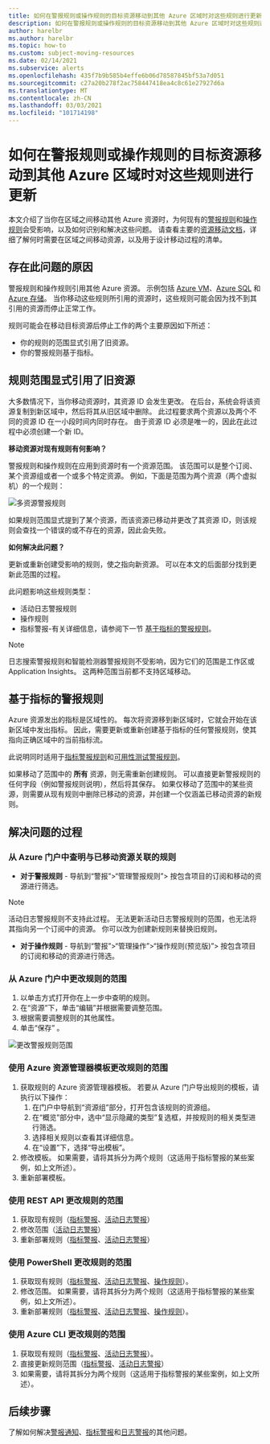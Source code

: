 ```yaml
---
title: 如何在警报规则或操作规则的目标资源移动到其他 Azure 区域时对这些规则进行更新
description: 如何在警报规则或操作规则的目标资源移动到其他 Azure 区域时对这些规则进行更新 - 背景和说明。
author: harelbr
ms.author: harelbr
ms.topic: how-to
ms.custom: subject-moving-resources
ms.date: 02/14/2021
ms.subservice: alerts
ms.openlocfilehash: 435f7b9b585b4effe6b06d78587845bf53a7d051
ms.sourcegitcommit: c27a20b278f2ac758447418ea4c8c61e27927d6a
ms.translationtype: MT
ms.contentlocale: zh-CN
ms.lasthandoff: 03/03/2021
ms.locfileid: "101714198"
---
```

# <a name="how-to-update-alert-rules-or-action-rules-when-their-target-resource-moves-to-a-different-azure-region"></a>如何在警报规则或操作规则的目标资源移动到其他 Azure 区域时对这些规则进行更新

本文介绍了当你在区域之间移动其他 Azure 资源时，为何现有的[警报规则](./alerts-overview.md)和[操作规则](./alerts-action-rules.md)会受影响，以及如何识别和解决这些问题。 请查看主要的[资源移动文档](../../azure-resource-manager/management/move-region.md)，详细了解何时需要在区域之间移动资源，以及用于设计移动过程的清单。

## <a name="why-the-problem-exists"></a>存在此问题的原因

警报规则和操作规则引用其他 Azure 资源。 示例包括 [Azure VM](../../site-recovery/azure-to-azure-tutorial-migrate.md)、[Azure SQL](../../azure-sql/database/move-resources-across-regions.md) 和 [Azure 存储](../../storage/common/storage-account-move.md)。 当你移动这些规则所引用的资源时，这些规则可能会因为找不到其引用的资源而停止正常工作。

规则可能会在移动目标资源后停止工作的两个主要原因如下所述：

- 你的规则的范围显式引用了旧资源。
- 你的警报规则基于指标。

## <a name="rule-scope-explicitly-refers-to-the-old-resource"></a>规则范围显式引用了旧资源

大多数情况下，当你移动资源时，其资源 ID 会发生更改。 在后台，系统会将该资源复制到新区域中，然后将其从旧区域中删除。 此过程要求两个资源以及两个不同的资源 ID 在一小段时间内同时存在。 由于资源 ID 必须是唯一的，因此在此过程中必须创建一个新 ID。 

**移动资源对现有规则有何影响？**

警报规则和操作规则在应用到资源时有一个资源范围。 该范围可以是整个订阅、某个资源组或者一个或多个特定资源。
例如，下面是范围为两个资源（两个虚拟机）的一个规则：

![多资源警报规则](media/alerts-resource-move/multi-resource-alert-rule.png)

如果规则范围显式提到了某个资源，而该资源已移动并更改了其资源 ID，则该规则会查找一个错误的或不存在的资源，因此会失败。

**如何解决此问题？**

更新或重新创建受影响的规则，使之指向新资源。 可以在本文的后面部分找到更新此范围的过程。

此问题影响这些规则类型：

- 活动日志警报规则
- 操作规则
- 指标警报-有关详细信息，请参阅下一节 [基于指标的警报规则](#alert-rules-based-on-metrics)。

> [!NOTE]
> 日志搜索警报规则和智能检测器警报规则不受影响，因为它们的范围是工作区或 Application Insights。 这两种范围当前都不支持区域移动。

## <a name="alert-rules-based-on-metrics"></a>基于指标的警报规则

Azure 资源发出的指标是区域性的。 每次将资源移到新区域时，它就会开始在该新区域中发出指标。 因此，需要更新或重新创建基于指标的任何警报规则，使其指向正确区域中的当前指标流。

此说明同时适用于[指标警报规则](alerts-metric-overview.md)和[可用性测试警报规则](../app/monitor-web-app-availability.md)。

如果移动了范围中的 **所有** 资源，则无需重新创建规则。 可以直接更新警报规则的任何字段（例如警报规则说明），然后将其保存。
如果仅移动了范围中的某些资源，则需要从现有规则中删除已移动的资源，并创建一个仅涵盖已移动资源的新规则。

## <a name="procedures-to-fix-problems"></a>解决问题的过程

### <a name="identifying-rules-associated-with-a-moved-resource-from-the-azure-portal"></a>从 Azure 门户中查明与已移动资源关联的规则

- **对于警报规则** - 导航到“警报”>“管理警报规则”> 按包含项目的订阅和移动的资源进行筛选。
> [!NOTE]
> 活动日志警报规则不支持此过程。 无法更新活动日志警报规则的范围，也无法将其指向另一个订阅中的资源。 你可以改为创建新规则来替换旧规则。

- **对于操作规则** - 导航到“警报”>“管理操作”>“操作规则(预览版)”> 按包含项目的订阅和移动的资源进行筛选。

### <a name="change-scope-of-a-rule-from-the-azure-portal"></a>从 Azure 门户中更改规则的范围

1. 以单击方式打开你在上一步中查明的规则。
2. 在“资源”下，单击“编辑”并根据需要调整范围。
3. 根据需要调整规则的其他属性。
4. 单击“保存” 。

![更改警报规则范围](media/alerts-resource-move/change-alert-rule-scope.png)

### <a name="change-the-scope-of-a-rule-using-azure-resource-manager-templates"></a>使用 Azure 资源管理器模板更改规则的范围

1. 获取规则的 Azure 资源管理器模板。  若要从 Azure 门户导出规则的模板，请执行以下操作：
   1. 在门户中导航到“资源组”部分，打开包含该规则的资源组。
   2. 在“概览”部分中，选中“显示隐藏的类型”复选框，并按规则的相关类型进行筛选。
   3. 选择相关规则以查看其详细信息。
   4. 在“设置”下，选择“导出模板”。 
2. 修改模板。 如果需要，请将其拆分为两个规则（这适用于指标警报的某些案例，如上文所述）。
3. 重新部署模板。

### <a name="change-scope-of-a-rule-using-rest-api"></a>使用 REST API 更改规则的范围

1. 获取现有规则（[指标警报](/rest/api/monitor/metricalerts/get)、[活动日志警报](/rest/api/monitor/activitylogalerts/get)）
2. 修改范围（[活动日志警报](/rest/api/monitor/activitylogalerts/update)）
3. 重新部署规则（[指标警报](/rest/api/monitor/metricalerts/createorupdate)、[活动日志警报](/rest/api/monitor/activitylogalerts/createorupdate)）

### <a name="change-scope-of-a-rule-using-powershell"></a>使用 PowerShell 更改规则的范围

1. 获取现有规则（[指标警报](/powershell/module/az.monitor/get-azmetricalertrulev2)、[活动日志警报](/powershell/module/az.monitor/get-azactivitylogalert)、[操作规则](/powershell/module/az.alertsmanagement/get-azactionrule)）。
2. 修改范围。 如果需要，请将其拆分为两个规则（这适用于指标警报的某些案例，如上文所述）。
3. 重新部署规则（[指标警报](/powershell/module/az.monitor/add-azmetricalertrulev2)、[活动日志警报](/powershell/module/az.monitor/enable-azactivitylogalert)、[操作规则](/powershell/module/az.alertsmanagement/set-azactionrule)）。

### <a name="change-the-scope-of-a-rule-using-azure-cli"></a>使用 Azure CLI 更改规则的范围

1.  获取现有规则（[指标警报](/cli/azure/monitor/metrics/alert#az-monitor-metrics-alert-show)、[活动日志警报](/cli/azure/monitor/activity-log/alert#az-monitor-activity-log-alert-list)）。
2.  直接更新规则范围（[指标警报](/cli/azure/monitor/metrics/alert#az-monitor-metrics-alert-update)、[活动日志警报](/cli/azure/monitor/activity-log/alert/scope)）
3.  如果需要，请将其拆分为两个规则（这适用于指标警报的某些案例，如上文所述）。

## <a name="next-steps"></a>后续步骤

了解如何解决[警报通知](alerts-troubleshoot.md)、[指标警报](alerts-troubleshoot-metric.md)和[日志警报](alerts-troubleshoot-log.md)的其他问题。